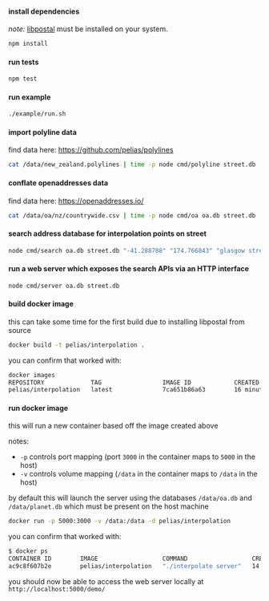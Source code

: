 
#### install dependencies

*note:* [libpostal](https://github.com/openvenues/node-postal#troubleshooting) must be installed on your system.

```bash
npm install
```

#### run tests
```bash
npm test
```

#### run example
```bash
./example/run.sh
```

#### import polyline data
find data here: https://github.com/pelias/polylines
```bash
cat /data/new_zealand.polylines | time -p node cmd/polyline street.db
```

#### conflate openaddresses data
find data here: https://openaddresses.io/
```bash
cat /data/oa/nz/countrywide.csv | time -p node cmd/oa oa.db street.db
```

#### search address database for interpolation points on street
```bash
node cmd/search oa.db street.db "-41.288788" "174.766843" "glasgow street"
```

#### run a web server which exposes the search APIs via an HTTP interface
```bash
node cmd/server oa.db street.db
```

#### build docker image
this can take some time for the first build due to installing libpostal from source
```bash
docker build -t pelias/interpolation .
```

you can confirm that worked with:
```bash
docker images
REPOSITORY             TAG                 IMAGE ID            CREATED             SIZE
pelias/interpolation   latest              7ca651b86a63        16 minutes ago      3.068 GB
```

#### run docker image
this will run a new container based off the image created above

notes:
- `-p` controls port mapping (port `3000` in the container maps to `5000` in the host)
- `-v` controls volume mapping (`/data` in the container maps to `/data` in the host)

by default this will launch the server using the databases `/data/oa.db` and `/data/planet.db` which must be present on the host machine

```bash
docker run -p 5000:3000 -v /data:/data -d pelias/interpolation
```

you can confirm that worked with:
```bash
$ docker ps
CONTAINER ID        IMAGE                  COMMAND                  CREATED             STATUS              PORTS                    NAMES
ac9c8f607b2e        pelias/interpolation   "./interpolate server"   14 minutes ago      Up 14 minutes       0.0.0.0:5000->3000/tcp   jolly_hamilton
```

you should now be able to access the web server locally at `http://localhost:5000/demo/`
